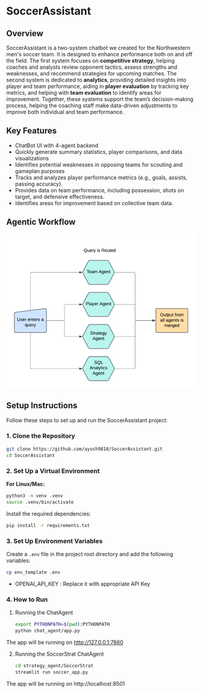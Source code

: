# SoccerAssistant

## Overview

SoccerAssistant is a two-system chatbot we created for the Northwestern men's soccer team. It is designed to enhance performance both on and off the field. The first system focuses on **competitive strategy**, helping coaches and analysts review opponent tactics, assess strengths and weaknesses, and recommend strategies for upcoming matches. The second system is dedicated to **analytics**, providing detailed insights into player and team performance, aiding in **player evaluation** by tracking key metrics, and helping with **team evaluation** to identify areas for improvement. Together, these systems support the team’s decision-making process, helping the coaching staff make data-driven adjustments to improve both individual and team performance.

## Key Features

- ChatBot UI with 4-agent backend
- Quickly generate summary statistics, player comparisons, and data visualizations
- Identifies potential weaknesses in opposing teams for scouting and gameplan purposes
- Tracks and analyzes player performance metrics (e.g., goals, assists, passing accuracy).
- Provides data on team performance, including possession, shots on target, and defensive effectiveness.
- Identifies areas for improvement based on collective team data. 

## Agentic Workflow 

![AgenticWorkflow](assets/agentic_workflow.png)


## Setup Instructions

Follow these steps to set up and run the SoccerAssistant project:

### 1. Clone the Repository
```bash
git clone https://github.com/ayush9818/SoccerAssistant.git
cd SoccerAssistant
```


### 2. Set Up a Virtual Environment
**For Linux/Mac:**
```bash
python3 -m venv .venv
source .venv/bin/activate
```

Install the required dependencies:
```bash
pip install -r requirements.txt
```

### 3. Set Up Environment Variables
Create a `.env` file in the project root directory and add the following variables:

```bash
cp env_template .env
```

- OPENAI_API_KEY : Replace it with appropriate API Key

### 4. How to Run

1. Running the ChatAgent
   ```bash
   export PYTHONPATH=$(pwd):PYTHONPATH
   python chat_agent/app.py
   ```

The app will be running on http://127.0.0.1:7860

2. Running the SoccerStrat ChatAgent
   ```bash
   cd strategy_agent/SoccerStrat
   streamlit run soccer_app.py
   ```

The app will be running on http://localhost:8501


